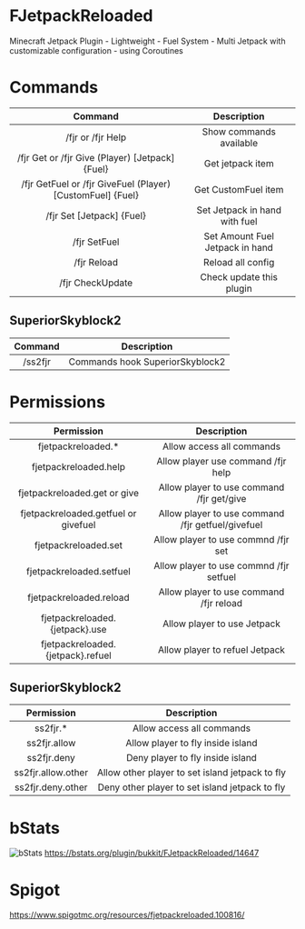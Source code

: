# FJetpackReloaded
Minecraft Jetpack Plugin - Lightweight - Fuel System - Multi Jetpack with customizable configuration - using Coroutines

# Commands
| Command | Description  |
|  :---:  |     :-:      |
| /fjr or /fjr Help | Show commands available |
| /fjr Get or /fjr Give (Player) [Jetpack] {Fuel} | Get jetpack item |
| /fjr GetFuel or /fjr GiveFuel (Player) [CustomFuel] {Fuel} | Get CustomFuel item |
| /fjr Set [Jetpack] {Fuel} | Set Jetpack in hand with fuel |
| /fjr SetFuel <Amount> | Set Amount Fuel Jetpack in hand |
| /fjr Reload | Reload all config |
| /fjr CheckUpdate | Check update this plugin |
 
## SuperiorSkyblock2
| Command | Description  |
|  :---:  |     :-:      |
| /ss2fjr | Commands hook SuperiorSkyblock2 |

# Permissions
| Permission | Description |
|   :---:    |     :-:     |
| fjetpackreloaded.* | Allow access all commands |
| fjetpackreloaded.help | Allow player use command /fjr help |
| fjetpackreloaded.get or give | Allow player to use command /fjr get/give <name> |
| fjetpackreloaded.getfuel or givefuel | Allow player to use command /fjr getfuel/givefuel <name> |
| fjetpackreloaded.set | Allow player to use commnd /fjr set <jetpack> |
| fjetpackreloaded.setfuel | Allow player to use commnd /fjr setfuel <amount> |
| fjetpackreloaded.reload | Allow player to use command /fjr reload |
| fjetpackreloaded.{jetpack}.use | Allow player to use Jetpack |
| fjetpackreloaded.{jetpack}.refuel | Allow player to refuel Jetpack |
 
## SuperiorSkyblock2
| Permission | Description |
|   :---:    |     :-:     |
| ss2fjr.* | Allow access all commands |
| ss2fjr.allow | Allow player to fly inside island |
| ss2fjr.deny | Deny player to fly inside island |
| ss2fjr.allow.other | Allow other player to set island jetpack to fly |
| ss2fjr.deny.other | Deny other player to set island jetpack to fly |
 
# bStats
![bStats](https://bstats.org/signatures/bukkit/FJetpackReloaded.svg)
 https://bstats.org/plugin/bukkit/FJetpackReloaded/14647

# Spigot
https://www.spigotmc.org/resources/fjetpackreloaded.100816/
